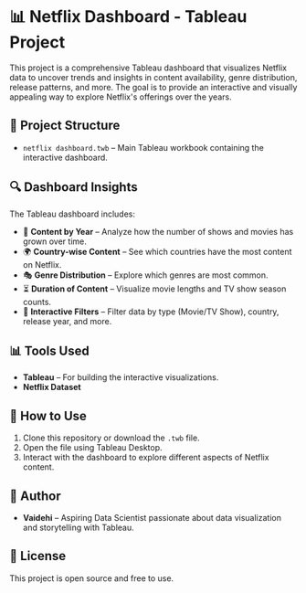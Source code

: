 # 📊 Netflix Dashboard - Tableau Project

This project is a comprehensive Tableau dashboard that visualizes Netflix data to uncover trends and insights in content availability, genre distribution, release patterns, and more. The goal is to provide an interactive and visually appealing way to explore Netflix's offerings over the years.

## 📁 Project Structure

- `netflix dashboard.twb` – Main Tableau workbook containing the interactive dashboard.

## 🔍 Dashboard Insights

The Tableau dashboard includes:

- 📅 **Content by Year** – Analyze how the number of shows and movies has grown over time.
- 🌍 **Country-wise Content** – See which countries have the most content on Netflix.
- 🎭 **Genre Distribution** – Explore which genres are most common.
- ⏳ **Duration of Content** – Visualize movie lengths and TV show season counts.
- 📌 **Interactive Filters** – Filter data by type (Movie/TV Show), country, release year, and more.

## 📊 Tools Used

- **Tableau** – For building the interactive visualizations.
- **Netflix Dataset** 

## 🚀 How to Use

1. Clone this repository or download the `.twb` file.
2. Open the file using Tableau Desktop.
3. Interact with the dashboard to explore different aspects of Netflix content.

## 📌 Author

- **Vaidehi** – Aspiring Data Scientist passionate about data visualization and storytelling with Tableau.

## 📝 License

This project is open source and free to use.
